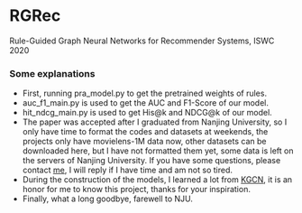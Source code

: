 # RGRec
Rule-Guided Graph Neural Networks for Recommender Systems, ISWC 2020

### Some explanations

* First, running pra_model.py to get the pretrained weights of rules.
* auc_f1_main.py is used to get the AUC and F1-Score of our model.
* hit_ndcg_main.py is used to get His@k and NDCG@k of our model.
* The paper was accepted after I graduated from Nanjing University, so I only have time to format the codes and datasets at weekends, the projects only have movielens-1M data now, other datasets can be downloaded here, but I have not formatted them yet, some data is left on the servers of Nanjing University. If you have some questions, please contact [me](https://github.com/xzlyu), I will reply if I have time and am not so tired.
* During the construction of the models, I learned a lot from [KGCN](https://github.com/hwwang55/KGCN), it is an honor for me to know this project, thanks for your inspiration.
* Finally, what a long goodbye, farewell to NJU.
